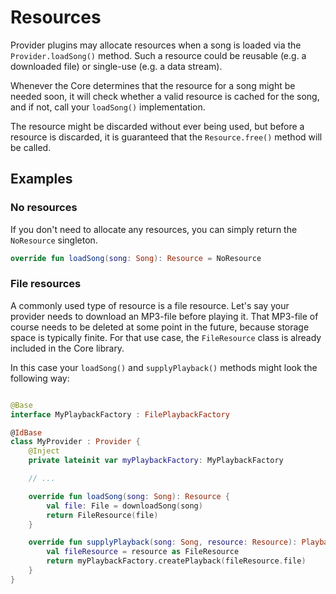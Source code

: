 # Resources

Provider plugins may allocate resources when a song is loaded via the `Provider.loadSong()` method.
Such a resource could be reusable (e.g. a downloaded file) or single-use (e.g. a data stream).

Whenever the Core determines that the resource for a song might be needed soon,
it will check whether a valid resource is cached for the song, and if not, call your `loadSong()`
implementation.

The resource might be discarded without ever being used, but before a resource is discarded, it is
guaranteed that the `Resource.free()` method will be called.

## Examples

### No resources

If you don't need to allocate any resources, you can simply return the `NoResource` singleton.

```kotlin
override fun loadSong(song: Song): Resource = NoResource
```

### File resources

A commonly used type of resource is a file resource. Let's say your provider needs to download an
MP3-file before playing it. That MP3-file of course needs to be deleted at some point in the future,
because storage space is typically finite.
For that use case, the `FileResource` class is already included in the Core library.

In this case your `loadSong()` and `supplyPlayback()` methods might look the following way:

```kotlin

@Base
interface MyPlaybackFactory : FilePlaybackFactory

@IdBase
class MyProvider : Provider {
    @Inject
    private lateinit var myPlaybackFactory: MyPlaybackFactory

    // ...

    override fun loadSong(song: Song): Resource {
        val file: File = downloadSong(song)
        return FileResource(file)
    }

    override fun supplyPlayback(song: Song, resource: Resource): Playback {
        val fileResource = resource as FileResource
        return myPlaybackFactory.createPlayback(fileResource.file)
    }
}
```

